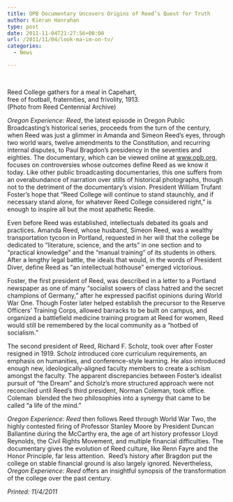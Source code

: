 ```yaml
---
title: OPB Documentary Uncovers Origins of Reed’s Quest for Truth
author: Kieran Hanrahan
type: post
date: 2011-11-04T21:27:56+00:00
url: /2011/11/04/look-ma-im-on-tv/
categories:
  - News

---
```

<div id="attachment_947" style="width: 310px" class="wp-caption alignright">
  <a href="http://www.reedquest.org/wp-content/uploads/2011/11/campus-meal.jpg"><br /> <img class="size-medium wp-image-947 " title="campus meal" src="https://i0.wp.com/www.reedquest.org/wp-content/uploads/2011/11/campus-meal-300x138.jpg?resize=300%2C138" alt="" data-recalc-dims="1" /></a>
  
  <p class="wp-caption-text">
    Reed College gathers for a meal in Capehart, free of football, fraternities, and frivolity, 1913. (Photo from Reed Centennial Archive)
  </p>
</div>

_Oregon Experience: Reed_, the latest episode in Oregon Public Broadcasting’s historical series, proceeds from the turn of the century, when Reed was just a glimmer in Amanda and Simeon Reed’s eyes, through two world wars, twelve amendments to the Constitution, and recurring internal disputes, to Paul Bragdon’s presidency in the seventies and eighties. The documentary, which can be viewed online at www.opb.org, focuses on controversies whose outcomes define Reed as we know it today. Like other public broadcasting documentaries, this one suffers from an overabundance of narration over stills of historical photographs, though not to the detriment of the documentary’s vision. President William Trufant Foster’s hope that “Reed College will continue to stand staunchly, and if necessary stand alone, for whatever Reed College considered right,” is enough to inspire all but the most apathetic Reedie.

Even before Reed was established, intellectuals debated its goals and practices. Amanda Reed, whose husband, Simeon Reed, was a wealthy transportation tycoon in Portland, requested in her will that the college be dedicated to “literature, science, and the arts” in one section and to “practical knowledge” and the “manual training” of its students in others. After a lengthy legal battle, the ideals that would, in the words of President Diver, define Reed as “an intellectual hothouse” emerged victorious.

Foster, the first president of Reed, was described in a letter to a Portland newspaper as one of many “socialist sowers of class hatred and the secret champions of Germany,” after he expressed pacifist opinions during World War One. Though Foster later helped establish the precursor to the Reserve Officers’ Training Corps, allowed barracks to be built on campus, and organized a battlefield medicine training program at Reed for women, Reed would still be remembered by the local community as a “hotbed of socialism.”

The second president of Reed, Richard F. Scholz, took over after Foster resigned in 1919. Scholz introduced core curriculum requirements, an emphasis on humanities, and conference-style learning. He also introduced enough new, ideologically-aligned faculty members to create a schism amongst the faculty. The apparent discrepancies between Foster’s idealist pursuit of “the Dream” and Scholz’s more structured approach were not reconciled until Reed’s third president, Norman Coleman, took office. Coleman  blended the two philosophies into a synergy that came to be called “a life of the mind.”

_Oregon Experience: Reed_ then follows Reed through World War Two, the highly contested firing of Professor Stanley Moore by President Duncan Ballantine during the McCarthy era, the age of art history professor Lloyd Reynolds, the Civil Rights Movement, and multiple financial difficulties. The documentary gives the evolution of Reed culture, like Renn Fayre and the Honor Principle, far less attention.  Reed’s history after Bragdon put the college on stable financial ground is also largely ignored. Nevertheless, _Oregon Experience: Reed_ offers an insightful synopsis of the transformation of the college over the past century.

_Printed: 11/4/2011_